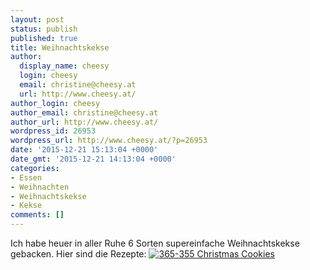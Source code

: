 ```yaml
---
layout: post
status: publish
published: true
title: Weihnachtskekse
author:
  display_name: cheesy
  login: cheesy
  email: christine@cheesy.at
  url: http://www.cheesy.at/
author_login: cheesy
author_email: christine@cheesy.at
author_url: http://www.cheesy.at/
wordpress_id: 26953
wordpress_url: http://www.cheesy.at/?p=26953
date: '2015-12-21 15:13:04 +0000'
date_gmt: '2015-12-21 14:13:04 +0000'
categories:
- Essen
- Weihnachten
- Weihnachtskekse
- Kekse
comments: []
---
```

Ich habe heuer in aller Ruhe 6 Sorten supereinfache Weihnachtskekse gebacken. Hier sind die Rezepte:
[![365-355 Christmas Cookies](http://www.cheesy.at/wp-content/uploads/365-355-Christmas-Cookies.jpg)](http://www.cheesy.at/rezepte/kuchen-und-torten/weihnachtskekse/)
